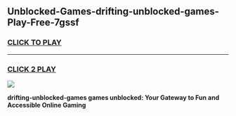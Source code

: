 
## Unblocked-Games-drifting-unblocked-games-Play-Free-7gssf
<h3>
<a href="https://premium76.site?title=drifting-unblocked-games&ref=20M">CLICK TO PLAY</a></h3>
<hr>

<h3>
<a href="https://premium76.site?title=drifting-unblocked-games&ref=20M">CLICK 2 PLAY</a>
  
</h3>

<a href="https://premium76.site?title=drifting-unblocked-games&ref=19M"><img src="https://clearcache.store/games.png"></a>


**drifting-unblocked-games games unblocked: Your Gateway to Fun and Accessible Online Gaming**
